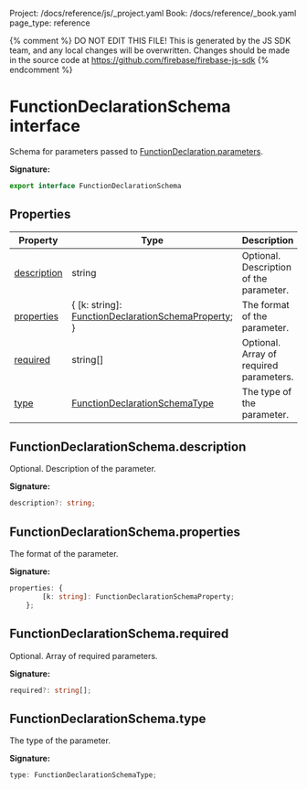 Project: /docs/reference/js/_project.yaml
Book: /docs/reference/_book.yaml
page_type: reference

{% comment %}
DO NOT EDIT THIS FILE!
This is generated by the JS SDK team, and any local changes will be
overwritten. Changes should be made in the source code at
https://github.com/firebase/firebase-js-sdk
{% endcomment %}

# FunctionDeclarationSchema interface
Schema for parameters passed to [FunctionDeclaration.parameters](./vertexai.functiondeclaration.md#functiondeclarationparameters)<!-- -->.

<b>Signature:</b>

```typescript
export interface FunctionDeclarationSchema 
```

## Properties

|  Property | Type | Description |
|  --- | --- | --- |
|  [description](./vertexai.functiondeclarationschema.md#functiondeclarationschemadescription) | string | Optional. Description of the parameter. |
|  [properties](./vertexai.functiondeclarationschema.md#functiondeclarationschemaproperties) | { \[k: string\]: [FunctionDeclarationSchemaProperty](./vertexai.functiondeclarationschemaproperty.md#functiondeclarationschemaproperty_interface)<!-- -->; } | The format of the parameter. |
|  [required](./vertexai.functiondeclarationschema.md#functiondeclarationschemarequired) | string\[\] | Optional. Array of required parameters. |
|  [type](./vertexai.functiondeclarationschema.md#functiondeclarationschematype) | [FunctionDeclarationSchemaType](./vertexai.md#functiondeclarationschematype) | The type of the parameter. |

## FunctionDeclarationSchema.description

Optional. Description of the parameter.

<b>Signature:</b>

```typescript
description?: string;
```

## FunctionDeclarationSchema.properties

The format of the parameter.

<b>Signature:</b>

```typescript
properties: {
        [k: string]: FunctionDeclarationSchemaProperty;
    };
```

## FunctionDeclarationSchema.required

Optional. Array of required parameters.

<b>Signature:</b>

```typescript
required?: string[];
```

## FunctionDeclarationSchema.type

The type of the parameter.

<b>Signature:</b>

```typescript
type: FunctionDeclarationSchemaType;
```
